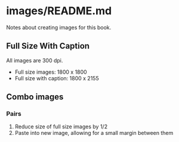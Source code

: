 # images/README.md

Notes about creating images for this book.

## Full Size With Caption

All images are 300 dpi.

- Full size images: 1800 x 1800
- Full size with caption: 1800 x 2155

## Combo images

### Pairs

1. Reduce size of full size images by 1/2
2. Paste into new image, allowing for a small margin between them


